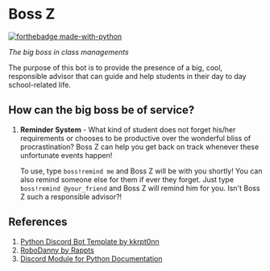 # Boss Z
[![forthebadge made-with-python](http://ForTheBadge.com/images/badges/made-with-python.svg)](https://www.python.org/)

_The big boss in class managements_

The purpose of this bot is to provide the presence of a big, cool, responsible
advisor that can guide and help students in their day to day school-related life.

## How can the big boss be of service?

1. **Reminder System** - What kind of student does not forget his/her requirements or chooses to be productive over the wonderful bliss of procrastination? Boss Z can help you get back on track whenever these unfortunate events happen!

    To use, type `boss!remind me` and Boss Z will be with you shortly! You can also remind someone else for them if ever they forget.
    Just type `boss!remind @your_friend` and Boss Z will remind him for you. Isn't Boss Z such a responsible advisor?!

## References
1. [Python Discord Bot Template by kkrpt0nn](https://github.com/kkrypt0nn/Python-Discord-Bot-Template)
2. [RoboDanny by Rappts](https://github.com/Rapptz/RoboDanny/blob/rewrite/cogs/api.py)
3. [Discord Module for Python Documentation](https://discordpy.readthedocs.io/en/latest/)